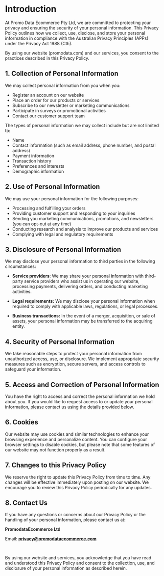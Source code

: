 
# Introduction

At Promo Data Ecommerce Pty Ltd, we are committed to protecting your privacy and ensuring the security of your personal information. This Privacy Policy outlines how we collect, use, disclose, and store your personal information in compliance with the Australian Privacy Principles (APPs) under the Privacy Act 1988 (Cth).

By using our website (promodata.com) and our services, you consent to the practices described in this Privacy Policy.

## 1. Collection of Personal Information

We may collect personal information from you when you:

- Register an account on our website
- Place an order for our products or services
- Subscribe to our newsletter or marketing communications
- Participate in surveys or promotional activities
- Contact our customer support team

The types of personal information we may collect include but are not limited to:

- Name
- Contact information (such as email address, phone number, and postal address)
- Payment information
- Transaction history
- Preferences and interests
- Demographic information

## 2. Use of Personal Information

We may use your personal information for the following purposes:

- Processing and fulfilling your orders
- Providing customer support and responding to your inquiries
- Sending you marketing communications, promotions, and newsletters (you can opt-out at any time)
- Conducting research and analysis to improve our products and services
- Complying with legal and regulatory requirements


## 3.  Disclosure of Personal Information

We may disclose your personal information to third parties in the following circumstances:

- **Service providers:** We may share your personal information with third-party service providers who assist us in operating our website, processing payments, delivering orders, and conducting marketing activities.

- **Legal requirements:** We may disclose your personal information when required to comply with applicable laws, regulations, or legal processes.

- **Business transactions:** In the event of a merger, acquisition, or sale of assets, your personal information may be transferred to the acquiring entity.

## 4. Security of Personal Information

We take reasonable steps to protect your personal information from unauthorized access, use, or disclosure. We implement appropriate security measures such as encryption, secure servers, and access controls to safeguard your information.

## 5. Access and Correction of Personal Information

You have the right to access and correct the personal information we hold about you. If you would like to request access to or update your personal information, please contact us using the details provided below.

## 6. Cookies

Our website may use cookies and similar technologies to enhance your browsing experience and personalize content. You can configure your browser settings to disable cookies, but please note that some features of our website may not function properly as a result.

## 7. Changes to this Privacy Policy

We reserve the right to update this Privacy Policy from time to time. Any changes will be effective immediately upon posting on our website. We encourage you to review this Privacy Policy periodically for any updates.

## 8. Contact Us

If you have any questions or concerns about our Privacy Policy or the handling of your personal information, please contact us at:

**PromodataEcommerce Ltd**

Email:  **privacy@promodataecommerce.com**

&nbsp;  


 By using our website and services, you acknowledge that you have read and understood this Privacy Policy and consent to the collection, use, and disclosure of your personal information as described herein.